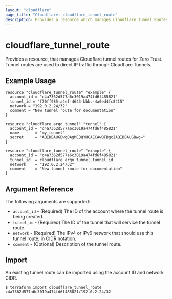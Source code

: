 ```yaml
---
layout: "cloudflare"
page_title: "Cloudflare: cloudflare_tunnel_route"
description: Provides a resource which manages Cloudflare Tunnel Routes for Zero Trust
---
```


# cloudflare_tunnel_route

Provides a resource, that manages Cloudflare tunnel routes for Zero Trust. Tunnel
routes are used to direct IP traffic through Cloudflare Tunnels.

## Example Usage

```hcl
resource "cloudflare_tunnel_route" "example" {
  account_id = "c4a7362d577a6c3019a474fd6f485821"
  tunnel_id = "f70ff985-a4ef-4643-bbbc-4a0ed4fc8415"
  network = "192.0.2.24/32"
  comment = "New tunnel route for documentation"
}
```

```hcl
resource "cloudflare_argo_tunnel" "tunnel" {
  account_id = "c4a7362d577a6c3019a474fd6f485821"
  name       = "my_tunnel"
  secret     = "AQIDBAUGBwgBAgMEBQYHCAECAwQFBgcIAQIDBAUGBwg="
}

resource "cloudflare_tunnel_route" "example" {
  account_id = "c4a7362d577a6c3019a474fd6f485821"
  tunnel_id  = cloudflare_argo_tunnel.tunnel.id
  network    = "192.0.2.24/32"
  comment    = "New tunnel route for documentation"
}
```

## Argument Reference

The following arguments are supported:

- `account_id` - (Required) The ID of the account where the tunnel route is being created.
- `tunnel_id` - (Required) The ID of the tunnel that will service the tunnel route.
- `network` - (Required) The IPv4 or IPv6 network that should use this tunnel route, in CIDR notation.
- `comment` - (Optional) Description of the tunnel route.

## Import

An existing tunnel route can be imported using the account ID and network CIDR.

```
$ terraform import cloudflare_tunnel_route c4a7362d577a6c3019a474fd6f485821/192.0.2.24/32
```

